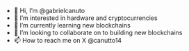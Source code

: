 - 👋 Hi, I’m @gabrielcanuto
- 👀 I’m interested in hardware and cryptocurrencies
- 🌱 I’m currently learning new blockchains
- 💞️ I’m looking to collaborate on to building new blockchains
- 📫 How to reach me on X @canutto14



<!---
gabrielcanuto/gabrielcanuto is a ✨ special ✨ repository because its `README.md` (this file) appears on your GitHub profile.
You can click the Preview link to take a look at your changes.
--->
